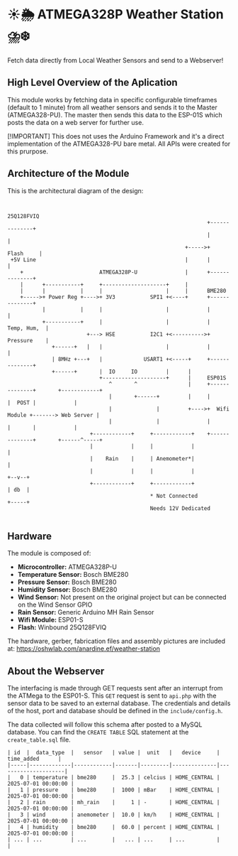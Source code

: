 # ☀️🌦️ ATMEGA328P Weather Station ⛈️❄️
Fetch data directly from Local Weather Sensors and send to a Webserver! 

## High Level Overview of the Aplication

This module works by fetching data in specific configurable timeframes (default to 1 minute) from all weather sensors and sends it to the Master (ATMEGA328-PU).
The master then sends this data to the ESP-01S which posts the data on a web server for further use.

[!IMPORTANT]
This does not uses the Arduino Framework and it's a direct implementation of the ATMEGA328-PU bare metal. All APIs were created for this prurpose.

## Architecture of the Module
This is the architectural diagram of the design:
```

                                                               25Q128FVIQ
                                                               +--------------+
                                                               |              |
                                                        +----->+    Flash     |
 +5V Line                                               |      |              |
    +                        ATMEGA328P-U               |      +--------------+
    |      +-----------+     +--------------------+     |
    |      |           |     |                    |     |      BME280
    +----->+ Power Reg +---->+ 3V3           SPI1 +<----+      +--------------+
           |           |     |                    |            |              |
           +-----------+     |                    |            |  Temp, Hum,  |
                         +---> HSE           I2C1 +<---------->+  Pressure    |
              +------+   |   |                    |            |              |
              | 8MHz +---+   |             USART1 +<-----+     +--------------+
              +------+       |  IO     IO         |      |
                             +--------------------+      |     ESP01S
                                ^       ^                |     +--------------+       +------------+
                                |       +------+         |     |              |  POST |            |
                                |              |         +---->+  Wifi Module +-------> Web Server |
                                |              |               |              |       |            |
                          +------------+     +------------+    +--------------+       +------^-----+
                          |            |     |            |                                  |
                          |    Rain    |     | Anemometer*|                                  |
                          |            |     |            |                               +--v--+
                          +------------+     +------------+                               | db  |
                                             * Not Connected                              +-----+
                                             Needs 12V Dedicated


```


## Hardware

The module is composed of:

- **Microcontroller:** ATMEGA328P-U
- **Temperature Sensor:** Bosch BME280
- **Pressure Sensor:** Bosch BME280
- **Humidity Sensor:** Bosch BME280
- **Wind Sensor:** Not present on the original project but can be connected on the Wind Sensor GPIO
- **Rain Sensor:** Generic Arduino MH Rain Sensor
- **Wifi Module:** ESP01-S
- **Flash:** Winbound 25Q128FVIQ

The hardware, gerber, fabrication files and assembly pictures are included at: https://oshwlab.com/anardine.ef/weather-station

## About the Webserver

The interfacing is made through GET requests sent after an interrupt from the ATMega to the ESP01-S. This `GET` request is sent to `api.php` with the sensor data to be saved to an external database.
The credentials and details of the host, port and database should be defined in the `include/config.h`.

The data collected will follow this schema after posted to a MySQL database. You can find the `CREATE TABLE` SQL statement at the `create_table.sql` file.

```
| id  |  data_type  |   sensor   | value |  unit   |   device     |     time_added      |
|-----|-------------|------------|-------|---------|--------------|---------------------|
|   0 | temperature | bme280     |  25.3 | celcius | HOME_CENTRAL | 2025-07-01 00:00:00 |
|   1 | pressure    | bme280     |  1000 | mBar    | HOME_CENTRAL | 2025-07-01 00:00:00 |
|   2 | rain        | mh_rain    |     1 | -       | HOME_CENTRAL | 2025-07-01 00:00:00 |
|   3 | wind        | anemometer |  10.0 | km/h    | HOME_CENTRAL | 2025-07-01 00:00:00 |
|   4 | humidity    | bme280     |  60.0 | percent | HOME_CENTRAL | 2025-07-01 00:00:00 |
| ... | ...         | ...        |   ... | ...     | ...          |                     |

```

